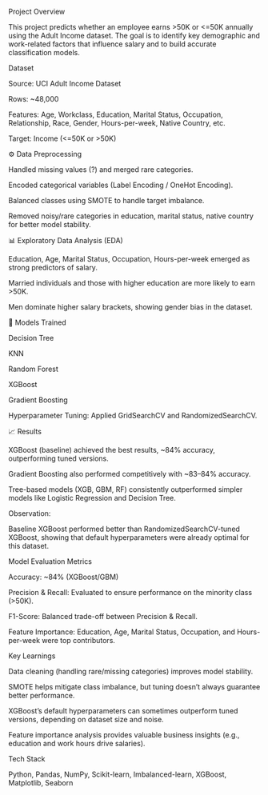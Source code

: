 Project Overview

This project predicts whether an employee earns >50K or <=50K annually using the Adult Income dataset. The goal is to identify key demographic and work-related factors that influence salary and to build accurate classification models.

Dataset

Source: UCI Adult Income Dataset

Rows: ~48,000

Features: Age, Workclass, Education, Marital Status, Occupation, Relationship, Race, Gender, Hours-per-week, Native Country, etc.

Target: Income (<=50K or >50K)

⚙️ Data Preprocessing

Handled missing values (?) and merged rare categories.

Encoded categorical variables (Label Encoding / OneHot Encoding).

Balanced classes using SMOTE to handle target imbalance.

Removed noisy/rare categories in education, marital status, native country for better model stability.

📊 Exploratory Data Analysis (EDA)

Education, Age, Marital Status, Occupation, Hours-per-week emerged as strong predictors of salary.

Married individuals and those with higher education are more likely to earn >50K.

Men dominate higher salary brackets, showing gender bias in the dataset.

🤖 Models Trained

Decision Tree

KNN

Random Forest

XGBoost

Gradient Boosting

Hyperparameter Tuning: Applied GridSearchCV and RandomizedSearchCV.

📈 Results

XGBoost (baseline) achieved the best results, ~84% accuracy, outperforming tuned versions.

Gradient Boosting also performed competitively with ~83–84% accuracy.

Tree-based models (XGB, GBM, RF) consistently outperformed simpler models like Logistic Regression and Decision Tree.

 Observation:

Baseline XGBoost performed better than RandomizedSearchCV-tuned XGBoost, showing that default hyperparameters were already optimal for this dataset.

 Model Evaluation Metrics

Accuracy: ~84% (XGBoost/GBM)

Precision & Recall: Evaluated to ensure performance on the minority class (>50K).

F1-Score: Balanced trade-off between Precision & Recall.

Feature Importance: Education, Age, Marital Status, Occupation, and Hours-per-week were top contributors.

 Key Learnings

Data cleaning (handling rare/missing categories) improves model stability.

SMOTE helps mitigate class imbalance, but tuning doesn’t always guarantee better performance.

XGBoost’s default hyperparameters can sometimes outperform tuned versions, depending on dataset size and noise.

Feature importance analysis provides valuable business insights (e.g., education and work hours drive salaries).

 Tech Stack

Python, Pandas, NumPy, Scikit-learn, Imbalanced-learn, XGBoost, Matplotlib, Seaborn
